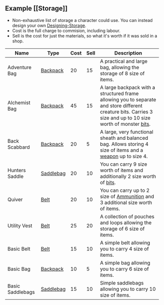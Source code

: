 ## Example [[Storage]]
* Non-exhaustive list of storage a character could use. You can instead design your own [Designing-Storage](Designing-Storage). 
* Cost is the full charge to commision, including labour.
* Sell is the cost for just the materials, so what it's worth if it was sold in a shop.

|Name|Type|Cost|Sell|Description|
|---|---|---|---|---|
|Adventure Bag|[Backpack](Storage#Backpack)|20|15|A practical and large bag, allowing the storage of 8 size of items.|
|Alchemist Bag|[Backpack](Storage#Backpack)|45|15|A large backpack with a structured frame allowing you to separate and store different creature bits. Carries 3 size and up to 10 size worth of monster [bits](Resources#Bits).|
|Back Scabbard|[Backpack](Storage#Backpack)|20|5|A large, very functional sheath and balanced bag. Allows storing 4 size of items and a [weapon](Weapons) up to size 4.|
|Hunters Saddle|[Saddlebag](Storage#Saddlebag)|20|10|You can carry 9 size worth of items and additionally 2 size worth of [bits](Resources#Bits).|
|Quiver|[Belt](Storage#Belt)|20|10|You can carry up to 2 size of [Ammunition](Resources#Ammunition) and 3 additional size worth of items.|
|Utility Vest|[Belt](Storage#Belt)|25|20|A collection of pouches and loops allowing the storage of 6 size of items.|
|Basic Belt|[Belt](Storage#Belt)|15|10|A simple belt allowing you to carry 4 size of items.|
|Basic Bag|[Backpack](Storage#Backpack)|10|5|A simple bag allowing you to carry 6 size of items.|
|Basic Saddlebags|[Saddlebag](Storage#Saddlebag)|15|10|Simple saddlebags allowing you to carry 10 size of items.|